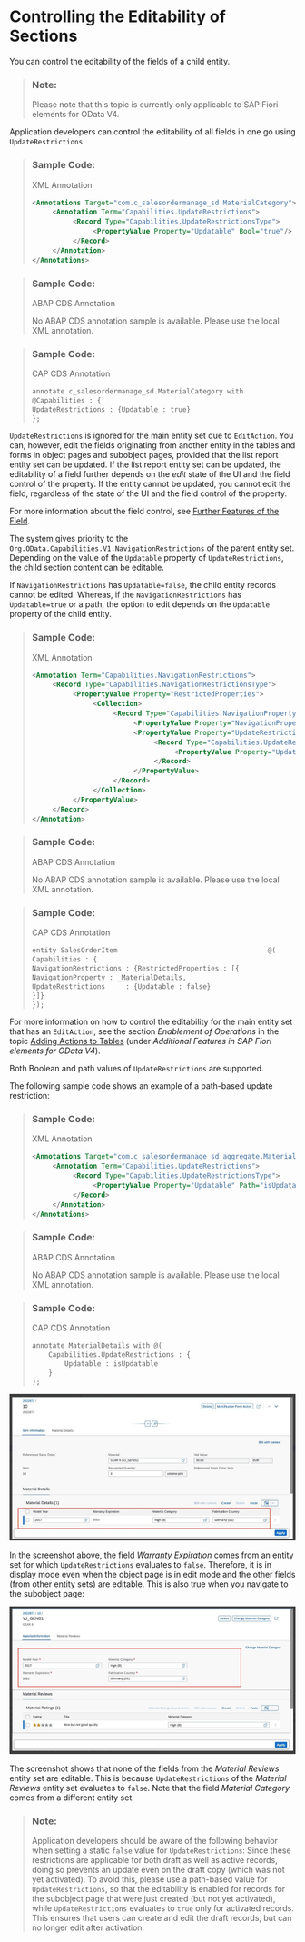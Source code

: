 <!-- loio5c8763f0fb1f4cc7aaab6cc19d5ee45c -->

# Controlling the Editability of Sections

You can control the editability of the fields of a child entity.

> ### Note:  
> Please note that this topic is currently only applicable to SAP Fiori elements for OData V4.



Application developers can control the editability of all fields in one go using `UpdateRestrictions`.

> ### Sample Code:  
> XML Annotation
> 
> ```xml
> <Annotations Target="com.c_salesordermanage_sd.MaterialCategory">
>      <Annotation Term="Capabilities.UpdateRestrictions">
>           <Record Type="Capabilities.UpdateRestrictionsType">
>                <PropertyValue Property="Updatable" Bool="true"/>
>           </Record>
>      </Annotation>
> </Annotations>
> 
> 
> ```

> ### Sample Code:  
> ABAP CDS Annotation
> 
> No ABAP CDS annotation sample is available. Please use the local XML annotation.

> ### Sample Code:  
> CAP CDS Annotation
> 
> ```
> annotate c_salesordermanage_sd.MaterialCategory with @Capabilities : {
> UpdateRestrictions : {Updatable : true}
> };
> 
> ```

`UpdateRestrictions` is ignored for the main entity set due to `EditAction`. You can, however, edit the fields originating from another entity in the tables and forms in object pages and subobject pages, provided that the list report entity set can be updated. If the list report entity set can be updated, the editability of a field further depends on the *edit* state of the UI and the field control of the property. If the entity cannot be updated, you cannot edit the field, regardless of the state of the UI and the field control of the property.

For more information about the field control, see [Further Features of the Field](further-features-of-the-field-f49a0f7.md).

The system gives priority to the `Org.OData.Capabilities.V1.NavigationRestrictions` of the parent entity set. Depending on the value of the `Updatable` property of `UpdateRestrictions`, the child section content can be editable.

If `NavigationRestrictions` has `Updatable=false`, the child entity records cannot be edited. Whereas, if the `NavigationRestrictions` has `Updatable=true` or a path, the option to edit depends on the `Updatable` property of the child entity.

> ### Sample Code:  
> XML Annotation
> 
> ```xml
> <Annotation Term="Capabilities.NavigationRestrictions">
>      <Record Type="Capabilities.NavigationRestrictionsType">
>           <PropertyValue Property="RestrictedProperties">
>                <Collection>
>                     <Record Type="Capabilities.NavigationPropertyRestriction">
>                          <PropertyValue Property="NavigationProperty" NavigationPropertyPath="_MaterialDetails"/>
>                          <PropertyValue Property="UpdateRestrictions">
>                               <Record Type="Capabilities.UpdateRestrictionsType">
>                                    <PropertyValue Property="Updatable" Bool="false"/>
>                               </Record>
>                          </PropertyValue>
>                     </Record>
>                </Collection>
>           </PropertyValue>
>      </Record>
> </Annotation>
> ```

> ### Sample Code:  
> ABAP CDS Annotation
> 
> No ABAP CDS annotation sample is available. Please use the local XML annotation.

> ### Sample Code:  
> CAP CDS Annotation
> 
> ```
> entity SalesOrderItem                                     @(
> Capabilities : {
> NavigationRestrictions : {RestrictedProperties : [{
> NavigationProperty : _MaterialDetails,
> UpdateRestrictions     : {Updatable : false}
> }]}        
> });
> 
> ```

For more information on how to control the editability for the main entity set that has an `EditAction`, see the section *Enablement of Operations* in the topic [Adding Actions to Tables](adding-actions-to-tables-b623e0b.md) \(under *Additional Features in SAP Fiori elements for OData V4*\).

Both Boolean and path values of `UpdateRestrictions` are supported.

The following sample code shows an example of a path-based update restriction:

> ### Sample Code:  
> XML Annotation
> 
> ```xml
> <Annotations Target="com.c_salesordermanage_sd_aggregate.MaterialDetails">
>      <Annotation Term="Capabilities.UpdateRestrictions">
>           <Record Type="Capabilities.UpdateRestrictionsType">
>                <PropertyValue Property="Updatable" Path="isUpdatable"/>
>           </Record>
>      </Annotation>
> </Annotations>
> 
> ```

> ### Sample Code:  
> ABAP CDS Annotation
> 
> No ABAP CDS annotation sample is available. Please use the local XML annotation.

> ### Sample Code:  
> CAP CDS Annotation
> 
> ```
> annotate MaterialDetails with @(
>     Capabilities.UpdateRestrictions : {
>         Updatable : isUpdatable
>     }
> );
> 
> ```

![](images/UpdateRestrictions1_9616035.png)

In the screenshot above, the field *Warranty Expiration* comes from an entity set for which `UpdateRestrictions` evaluates to `false`. Therefore, it is in display mode even when the object page is in edit mode and the other fields \(from other entity sets\) are editable. This is also true when you navigate to the subobject page:

![](images/UpdateRestrictions2_b3a0021.png)

The screenshot shows that none of the fields from the *Material Reviews* entity set are editable. This is because `UpdateRestrictions` of the *Material Reviews* entity set evaluates to `false`. Note that the field *Material Category* comes from a different entity set.

> ### Note:  
> Application developers should be aware of the following behavior when setting a static `false` value for `UpdateRestrictions`: Since these restrictions are applicable for both draft as well as active records, doing so prevents an update even on the draft copy \(which was not yet activated\). To avoid this, please use a path-based value for `UpdateRestrictions`, so that the editability is enabled for records for the subobject page that were just created \(but not yet activated\), while `UpdateRestrictions` evaluates to `true` only for activated records. This ensures that users can create and edit the draft records, but can no longer edit after activation.

